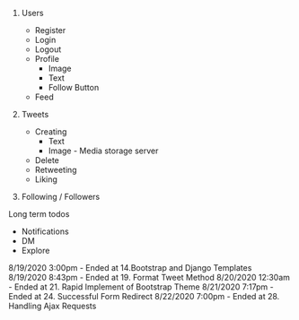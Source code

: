 1.  Users
    - Register
    - Login
    - Logout
    - Profile
        - Image
        - Text
        - Follow Button
    - Feed
2. Tweets
    - Creating
        - Text
        - Image - Media storage server
    - Delete
    - Retweeting
    - Liking

3. Following / Followers


Long term todos
- Notifications
- DM
- Explore

8/19/2020 3:00pm
    - Ended at 14.Bootstrap and Django Templates
8/19/2020 8:43pm
    - Ended at 19. Format Tweet Method
8/20/2020 12:30am
    - Ended at 21. Rapid Implement of Bootstrap Theme
8/21/2020 7:17pm
    - Ended at 24. Successful Form Redirect
8/22/2020 7:00pm
    - Ended at 28. Handling Ajax Requests